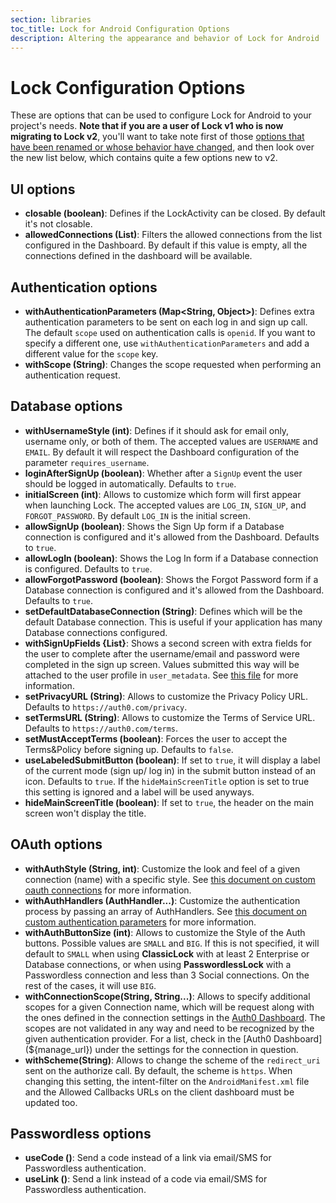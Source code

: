 ```yaml
---
section: libraries
toc_title: Lock for Android Configuration Options
description: Altering the appearance and behavior of Lock for Android
---
```


# Lock Configuration Options

These are options that can be used to configure Lock for Android to your project's needs. **Note that if you are a user of Lock v1 who is now migrating to Lock v2**, you'll want to take note first of those [options that have been renamed or whose behavior have changed](/libraries/lock-android/migration-guide), and then look over the new list below, which contains quite a few options new to v2.

## UI options

- **closable (boolean)**: Defines if the LockActivity can be closed. By default it's not closable.
- **allowedConnections (List<String>)**: Filters the allowed connections from the list configured in the Dashboard. By default if this value is empty, all the connections defined in the dashboard will be available.

## Authentication options

- **withAuthenticationParameters (Map<String, Object>)**: Defines extra authentication parameters to be sent on each log in and sign up call. The default `scope` used on authentication calls is `openid`. If you want to specify a different one, use `withAuthenticationParameters` and add a different value for the `scope` key.
- **withScope (String)**: Changes the scope requested when performing an authentication request.

## Database options

- **withUsernameStyle (int)**: Defines if it should ask for email only, username only, or both of them. The accepted values are `USERNAME` and `EMAIL`. By default it will respect the Dashboard configuration of the parameter `requires_username`.
- **loginAfterSignUp (boolean)**: Whether after a `SignUp` event the user should be logged in automatically. Defaults to `true`.
- **initialScreen (int)**: Allows to customize which form will first appear when launching Lock. The accepted values are `LOG_IN`, `SIGN_UP`, and `FORGOT_PASSWORD`. By default `LOG_IN` is the initial screen.
- **allowSignUp (boolean)**: Shows the Sign Up form if a Database connection is configured and it's allowed from the Dashboard. Defaults to `true`.
- **allowLogIn (boolean)**: Shows the Log In form if a Database connection is configured. Defaults to `true`.
- **allowForgotPassword (boolean)**: Shows the Forgot Password form if a Database connection is configured and it's allowed from the Dashboard. Defaults to `true`.
- **setDefaultDatabaseConnection (String)**: Defines which will be the default Database connection. This is useful if your application has many Database connections configured.
- **withSignUpFields {List<CustomField>}**: Shows a second screen with extra fields for the user to complete after the username/email and password were completed in the sign up screen. Values submitted this way will be attached to the user profile in `user_metadata`. See [this file](/libraries/lock-android/custom-fields) for more information.
- **setPrivacyURL (String)**: Allows to customize the Privacy Policy URL. Defaults to `https://auth0.com/privacy`.
- **setTermsURL (String)**: Allows to customize the Terms of Service URL. Defaults to `https://auth0.com/terms`.
- **setMustAcceptTerms (boolean)**: Forces the user to accept the Terms&Policy before signing up. Defaults to `false`.
- **useLabeledSubmitButton (boolean)**: If set to `true`, it will display a label of the current mode (sign up/ log in) in the submit button instead of an icon. Defaults to `true`. If the `hideMainScreenTitle` option is set to true this setting is ignored and a label will be used anyways.
- **hideMainScreenTitle (boolean)**: If set to `true`, the header on the main screen won't display the title.

## OAuth options

- **withAuthStyle (String, int)**: Customize the look and feel of a given connection (name) with a specific style. See [this document on custom oauth connections](/libraries/lock-android/custom-oauth-connections) for more information.
- **withAuthHandlers (AuthHandler...)**: Customize the authentication process by passing an array of AuthHandlers. See [this document on custom authentication parameters](/libraries/lock-android/custom-authentication-providers) for more information.
- **withAuthButtonSize (int)**: Allows to customize the Style of the Auth buttons. Possible values are `SMALL` and `BIG`. If this is not specified, it will default to `SMALL` when using **ClassicLock** with at least 2 Enterprise or Database connections, or when using **PasswordlessLock** with a Passwordless connection and less than 3 Social connections. On the rest of the cases, it will use `BIG`.
- **withConnectionScope(String, String...)**: Allows to specify additional scopes for a given Connection name, which will be request along with the ones defined in the connection settings in the [Auth0 Dashboard](${manage_url}). The scopes are not validated in any way and need to be recognized by the given authentication provider. For a list, check in the [Auth0 Dashboard](${manage_url}) under the settings for the connection in question.
- **withScheme(String)**: Allows to change the scheme of the `redirect_uri` sent on the authorize call. By default, the scheme is `https`. When changing this setting, the intent-filter on the `AndroidManifest.xml` file and the Allowed Callbacks URLs on the client dashboard must be updated too.

## Passwordless options

- **useCode ()**: Send a code instead of a link via email/SMS for Passwordless authentication.
- **useLink ()**: Send a link instead of a code via email/SMS for Passwordless authentication.
